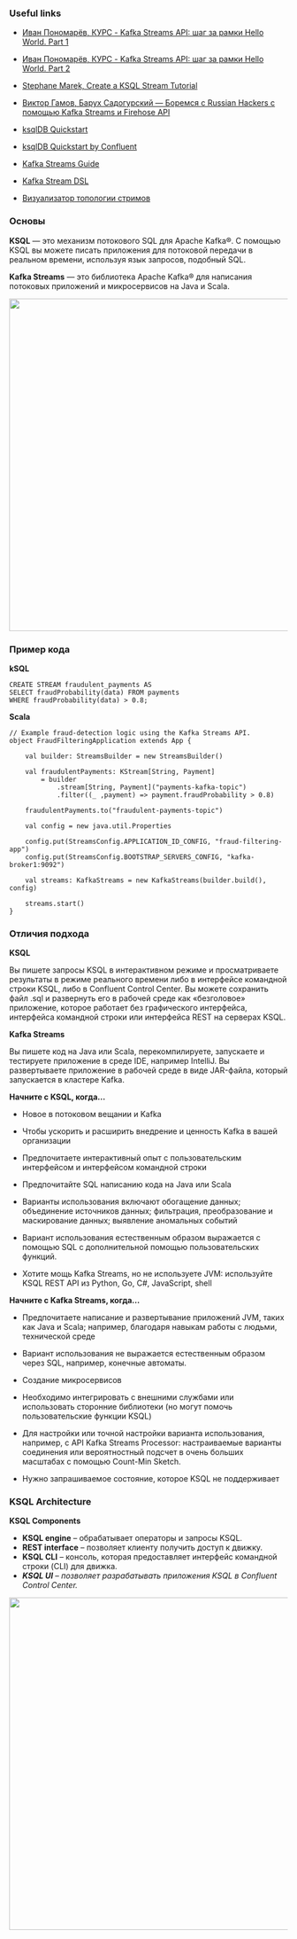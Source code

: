 ### Useful links

* [Иван Пономарёв, КУРС - Kafka Streams API: шаг за рамки Hello World. Part 1](https://www.youtube.com/watch?v=pipM6bwQjoM)
* [Иван Пономарёв, КУРС - Kafka Streams API: шаг за рамки Hello World. Part 2](https://www.youtube.com/watch?v=PqQax9zur9I)
* [Stephane Marek, Create a KSQL Stream Tutorial](https://www.youtube.com/watch?v=3gj_CHlVkNE)
* [Виктор Гамов, Барух Садогурский — Боремся с Russian Hackers с помощью Kafka Streams и Firehose API](https://www.youtube.com/watch?v=ZH3AlesuSpw)


* [ksqlDB Quickstart](https://ksqldb.io/quickstart.html)
* [ksqlDB Quickstart by Confluent](https://docs.confluent.io/5.0.4/ksql/docs/quickstart.html)


* [Kafka Streams Guide](https://kafka.apache.org/21/documentation/streams/developer-guide/config-streams.html)
* [Kafka Stream DSL](https://kafka.apache.org/20/documentation/streams/developer-guide/dsl-api.html)


* [Визуализатор топологии стримов](https://zz85.github.io/kafka-streams-viz/)

### Основы

**KSQL** — это механизм потокового SQL для Apache Kafka®.
С помощью KSQL вы можете писать приложения для потоковой передачи в реальном времени,
используя язык запросов, подобный SQL.

**Kafka Streams** — это библиотека Apache Kafka® для написания потоковых приложений и микросервисов на Java и Scala.


<img src="https://docs.confluent.io/5.0.4/_images/ksql-kafka-streams-core-kafka-stack.png" style="width:600px;"/>

### Пример кода

**kSQL**
```(sql)
CREATE STREAM fraudulent_payments AS
SELECT fraudProbability(data) FROM payments
WHERE fraudProbability(data) > 0.8;
```

**Scala**
```(java)
// Example fraud-detection logic using the Kafka Streams API.
object FraudFilteringApplication extends App {

    val builder: StreamsBuilder = new StreamsBuilder()
    
    val fraudulentPayments: KStream[String, Payment] 
        = builder
            .stream[String, Payment]("payments-kafka-topic")
            .filter((_ ,payment) => payment.fraudProbability > 0.8)
                                                            
    fraudulentPayments.to("fraudulent-payments-topic")

    val config = new java.util.Properties
    
    config.put(StreamsConfig.APPLICATION_ID_CONFIG, "fraud-filtering-app")
    config.put(StreamsConfig.BOOTSTRAP_SERVERS_CONFIG, "kafka-broker1:9092")

    val streams: KafkaStreams = new KafkaStreams(builder.build(), config)
    
    streams.start()
}
```

### Отличия подхода

**KSQL**

Вы пишете запросы KSQL в интерактивном режиме и просматриваете результаты в режиме реального времени
либо в интерфейсе командной строки KSQL, либо в Confluent Control Center.
Вы можете сохранить файл .sql и развернуть его в рабочей среде как «безголовое» приложение,
которое работает без графического интерфейса, интерфейса командной строки или интерфейса REST на серверах KSQL.

**Kafka Streams**

Вы пишете код на Java или Scala, перекомпилируете, запускаете и тестируете приложение в среде IDE,
например IntelliJ. Вы развертываете приложение в рабочей среде в виде JAR-файла,
который запускается в кластере Kafka.

**Начните с KSQL, когда…**
* Новое в потоковом вещании и Kafka

* Чтобы ускорить и расширить внедрение и ценность Kafka в вашей организации

* Предпочитаете интерактивный опыт с пользовательским интерфейсом и интерфейсом командной строки

* Предпочитайте SQL написанию кода на Java или Scala

* Варианты использования включают обогащение данных; объединение источников данных;
  фильтрация, преобразование и маскирование данных; выявление аномальных событий

* Вариант использования естественным образом выражается с помощью SQL
  с дополнительной помощью пользовательских функций.

* Хотите мощь Kafka Streams, но не используете JVM:
  используйте KSQL REST API из Python, Go, C#, JavaScript, shell

**Начните с Kafka Streams, когда…**
* Предпочитаете написание и развертывание приложений JVM, таких как Java и Scala;
  например, благодаря навыкам работы с людьми, технической среде

* Вариант использования не выражается естественным образом через SQL, например, конечные автоматы.

* Создание микросервисов

* Необходимо интегрировать с внешними службами
  или использовать сторонние библиотеки (но могут помочь пользовательские функции KSQL)

* Для настройки или точной настройки варианта использования,
  например, с API Kafka Streams Processor: настраиваемые варианты
  соединения или вероятностный подсчет в очень больших масштабах с помощью Count-Min Sketch.

* Нужно запрашиваемое состояние, которое KSQL не поддерживает

### KSQL Architecture
**KSQL Components**
* **KSQL engine** – обрабатывает операторы и запросы KSQL.
* **REST interface** – позволяет клиенту получить доступ к движку.
* **KSQL CLI** – консоль, которая предоставляет интерфейс командной строки (CLI) для движка.
* **_KSQL UI_** – _позволяет разрабатывать приложения KSQL в Confluent Control Center._


<img src="https://docs.confluent.io/5.0.4/_images/ksql-architecture-and-components.png" style="width:600px;"/>

